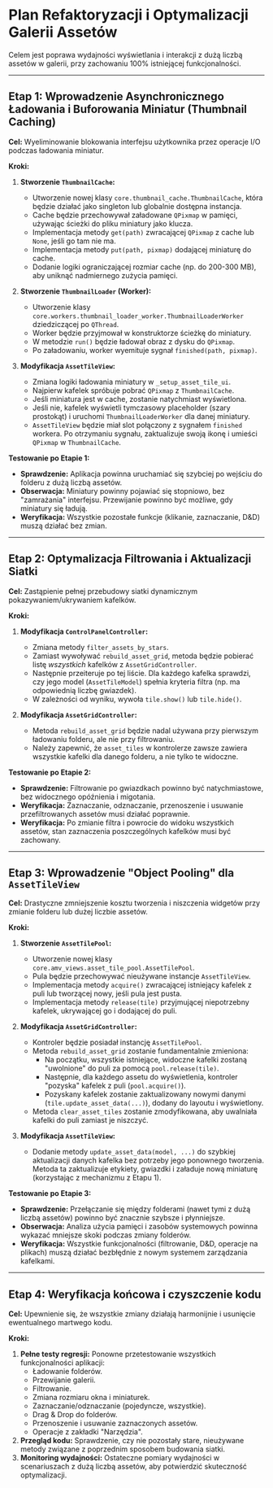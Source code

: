 # Plan Refaktoryzacji i Optymalizacji Galerii Assetów

Celem jest poprawa wydajności wyświetlania i interakcji z dużą liczbą assetów w galerii, przy zachowaniu 100% istniejącej funkcjonalności.

---

## Etap 1: Wprowadzenie Asynchronicznego Ładowania i Buforowania Miniatur (Thumbnail Caching)

**Cel:** Wyeliminowanie blokowania interfejsu użytkownika przez operacje I/O podczas ładowania miniatur.

**Kroki:**

1.  **Stworzenie `ThumbnailCache`:**
    *   Utworzenie nowej klasy `core.thumbnail_cache.ThumbnailCache`, która będzie działać jako singleton lub globalnie dostępna instancja.
    *   Cache będzie przechowywał załadowane `QPixmap` w pamięci, używając ścieżki do pliku miniatury jako klucza.
    *   Implementacja metody `get(path)` zwracającej `QPixmap` z cache lub `None`, jeśli go tam nie ma.
    *   Implementacja metody `put(path, pixmap)` dodającej miniaturę do cache.
    *   Dodanie logiki ograniczającej rozmiar cache (np. do 200-300 MB), aby uniknąć nadmiernego zużycia pamięci.

2.  **Stworzenie `ThumbnailLoader` (Worker):**
    *   Utworzenie klasy `core.workers.thumbnail_loader_worker.ThumbnailLoaderWorker` dziedziczącej po `QThread`.
    *   Worker będzie przyjmował w konstruktorze ścieżkę do miniatury.
    *   W metodzie `run()` będzie ładował obraz z dysku do `QPixmap`.
    *   Po załadowaniu, worker wyemituje sygnał `finished(path, pixmap)`.

3.  **Modyfikacja `AssetTileView`:**
    *   Zmiana logiki ładowania miniatury w `_setup_asset_tile_ui`.
    *   Najpierw kafelek spróbuje pobrać `QPixmap` z `ThumbnailCache`.
    *   Jeśli miniatura jest w cache, zostanie natychmiast wyświetlona.
    *   Jeśli nie, kafelek wyświetli tymczasowy placeholder (szary prostokąt) i uruchomi `ThumbnailLoaderWorker` dla danej miniatury.
    *   `AssetTileView` będzie miał slot połączony z sygnałem `finished` workera. Po otrzymaniu sygnału, zaktualizuje swoją ikonę i umieści `QPixmap` w `ThumbnailCache`.

**Testowanie po Etapie 1:**
*   **Sprawdzenie:** Aplikacja powinna uruchamiać się szybciej po wejściu do folderu z dużą liczbą assetów.
*   **Obserwacja:** Miniatury powinny pojawiać się stopniowo, bez "zamrażania" interfejsu. Przewijanie powinno być możliwe, gdy miniatury się ładują.
*   **Weryfikacja:** Wszystkie pozostałe funkcje (klikanie, zaznaczanie, D&D) muszą działać bez zmian.

---

## Etap 2: Optymalizacja Filtrowania i Aktualizacji Siatki

**Cel:** Zastąpienie pełnej przebudowy siatki dynamicznym pokazywaniem/ukrywaniem kafelków.

**Kroki:**

1.  **Modyfikacja `ControlPanelController`:**
    *   Zmiana metody `filter_assets_by_stars`.
    *   Zamiast wywoływać `rebuild_asset_grid`, metoda będzie pobierać listę *wszystkich* kafelków z `AssetGridController`.
    *   Następnie przeiteruje po tej liście. Dla każdego kafelka sprawdzi, czy jego model (`AssetTileModel`) spełnia kryteria filtra (np. ma odpowiednią liczbę gwiazdek).
    *   W zależności od wyniku, wywoła `tile.show()` lub `tile.hide()`.

2.  **Modyfikacja `AssetGridController`:**
    *   Metoda `rebuild_asset_grid` będzie nadal używana przy pierwszym ładowaniu folderu, ale nie przy filtrowaniu.
    *   Należy zapewnić, że `asset_tiles` w kontrolerze zawsze zawiera wszystkie kafelki dla danego folderu, a nie tylko te widoczne.

**Testowanie po Etapie 2:**
*   **Sprawdzenie:** Filtrowanie po gwiazdkach powinno być natychmiastowe, bez widocznego opóźnienia i migotania.
*   **Weryfikacja:** Zaznaczanie, odznaczanie, przenoszenie i usuwanie przefiltrowanych assetów musi działać poprawnie.
*   **Weryfikacja:** Po zmianie filtra i powrocie do widoku wszystkich assetów, stan zaznaczenia poszczególnych kafelków musi być zachowany.

---

## Etap 3: Wprowadzenie "Object Pooling" dla `AssetTileView`

**Cel:** Drastyczne zmniejszenie kosztu tworzenia i niszczenia widgetów przy zmianie folderu lub dużej liczbie assetów.

**Kroki:**

1.  **Stworzenie `AssetTilePool`:**
    *   Utworzenie nowej klasy `core.amv_views.asset_tile_pool.AssetTilePool`.
    *   Pula będzie przechowywać nieużywane instancje `AssetTileView`.
    *   Implementacja metody `acquire()` zwracającej istniejący kafelek z puli lub tworzącej nowy, jeśli pula jest pusta.
    *   Implementacja metody `release(tile)` przyjmującej niepotrzebny kafelek, ukrywającej go i dodającej do puli.

2.  **Modyfikacja `AssetGridController`:**
    *   Kontroler będzie posiadał instancję `AssetTilePool`.
    *   Metoda `rebuild_asset_grid` zostanie fundamentalnie zmieniona:
        *   Na początku, wszystkie istniejące, widoczne kafelki zostaną "uwolnione" do puli za pomocą `pool.release(tile)`.
        *   Następnie, dla każdego assetu do wyświetlenia, kontroler "pozyska" kafelek z puli (`pool.acquire()`).
        *   Pozyskany kafelek zostanie zaktualizowany nowymi danymi (`tile.update_asset_data(...)`), dodany do layoutu i wyświetlony.
    *   Metoda `clear_asset_tiles` zostanie zmodyfikowana, aby uwalniała kafelki do puli zamiast je niszczyć.

3.  **Modyfikacja `AssetTileView`:**
    *   Dodanie metody `update_asset_data(model, ...)` do szybkiej aktualizacji danych kafelka bez potrzeby jego ponownego tworzenia. Metoda ta zaktualizuje etykiety, gwiazdki i załaduje nową miniaturę (korzystając z mechanizmu z Etapu 1).

**Testowanie po Etapie 3:**
*   **Sprawdzenie:** Przełączanie się między folderami (nawet tymi z dużą liczbą assetów) powinno być znacznie szybsze i płynniejsze.
*   **Obserwacja:** Analiza użycia pamięci i zasobów systemowych powinna wykazać mniejsze skoki podczas zmiany folderów.
*   **Weryfikacja:** Wszystkie funkcjonalności (filtrowanie, D&D, operacje na plikach) muszą działać bezbłędnie z nowym systemem zarządzania kafelkami.

---

## Etap 4: Weryfikacja końcowa i czyszczenie kodu

**Cel:** Upewnienie się, że wszystkie zmiany działają harmonijnie i usunięcie ewentualnego martwego kodu.

**Kroki:**

1.  **Pełne testy regresji:** Ponowne przetestowanie wszystkich funkcjonalności aplikacji:
    *   Ładowanie folderów.
    *   Przewijanie galerii.
    *   Filtrowanie.
    *   Zmiana rozmiaru okna i miniaturek.
    *   Zaznaczanie/odznaczanie (pojedyncze, wszystkie).
    *   Drag & Drop do folderów.
    *   Przenoszenie i usuwanie zaznaczonych assetów.
    *   Operacje z zakładki "Narzędzia".
2.  **Przegląd kodu:** Sprawdzenie, czy nie pozostały stare, nieużywane metody związane z poprzednim sposobem budowania siatki.
3.  **Monitoring wydajności:** Ostateczne pomiary wydajności w scenariuszach z dużą liczbą assetów, aby potwierdzić skuteczność optymalizacji.

